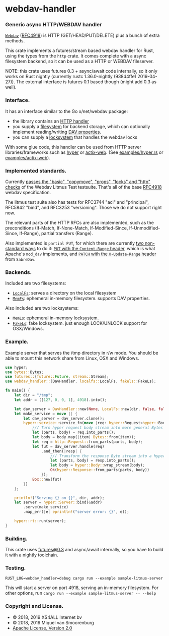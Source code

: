 
# webdav-handler

### Generic async HTTP/WEBDAV handler

[`Webdav`] ([RFC4918]) is HTTP (GET/HEAD/PUT/DELETE) plus a bunch of extra methods.

This crate implements a futures/stream based webdav handler for Rust, using
the types from the `http` crate. It comes complete with a async filesystem
backend, so it can be used as a HTTP or WEBDAV fileserver.

NOTE: this crate uses futures 0.3 + async/await code internally, so it
only works on Rust nightly (currently rustc 1.36.0-nightly (938d4ffe1 2019-04-27)).
The external interface is futures 0.1 based though (might add 0.3 as well).

### Interface.

It has an interface similar to the Go x/net/webdav package:

- the library contains an [HTTP handler](DavHandler)
- you supply a [filesystem](DavFileSystem) for backend storage, which can optionally
  implement reading/writing [DAV properties](DavProp).
- you can supply a [locksystem][DavLockSystem] that handles the webdav locks

With some glue code, this handler can be used from HTTP server
libraries/frameworks such as [hyper] or [actix-web].
(See [examples/hyper.rs][hyper_example] or [examples/actix-web][actix_web_example]).

### Implemented standards.

Currently [passes the "basic", "copymove", "props", "locks" and "http"
checks][README_litmus] of the Webdav Litmus Test testsuite. That's all of the base
[RFC4918] webdav specification.

The litmus test suite also has tests for RFC3744 "acl" and "principal",
RFC5842 "bind", and RFC3253 "versioning". Those we do not support right now.

The relevant parts of the HTTP RFCs are also implemented, such as the
preconditions (If-Match, If-None-Match, If-Modified-Since, If-Unmodified-Since,
If-Range), partial transfers (Range).

Also implemented is `partial PUT`, for which there are currently [two
non-standard ways][PartialPut] to do it: [`PUT` with the `Content-Range` header][PUT],
which is what Apache's `mod_dav` implements, and [`PATCH` with the `X-Update-Range`
header][PATCH] from `SabreDav`.

### Backends.

Included are two filesystems:

- [`LocalFs`]: serves a directory on the local filesystem
- [`MemFs`]: ephemeral in-memory filesystem. supports DAV properties.

Also included are two locksystems:

- [`MemLs`]: ephemeral in-memory locksystem.
- [`FakeLs`]: fake locksystem. just enough LOCK/UNLOCK support for OSX/Windows.

### Example.

Example server that serves the /tmp directory in r/w mode. You should be
able to mount this network share from Linux, OSX and Windows.

```rust
use hyper;
use bytes::Bytes;
use futures::{future::Future, stream::Stream};
use webdav_handler::{DavHandler, localfs::LocalFs, fakels::FakeLs};

fn main() {
    let dir = "/tmp";
    let addr = ([127, 0, 0, 1], 4918).into();

    let dav_server = DavHandler::new(None, LocalFs::new(dir, false, false, false), Some(FakeLs::new()));
    let make_service = move || {
        let dav_server = dav_server.clone();
        hyper::service::service_fn(move |req: hyper::Request<hyper::Body>| {
            /// Turn hyper request body stream into more general Bytes stream.
            let (parts, body) = req.into_parts();
            let body = body.map(|item| Bytes::from(item));
            let req = http::Request::from_parts(parts, body);
            let fut = dav_server.handle(req)
                .and_then(|resp| {
                    /// Transform the response Byte stream into a hyper response body.
                    let (parts, body) = resp.into_parts();
                    let body = hyper::Body::wrap_stream(body);
                    Ok(hyper::Response::from_parts(parts, body))
                });
            Box::new(fut)
        })
    };

    println!("Serving {} on {}", dir, addr);
    let server = hyper::Server::bind(&addr)
        .serve(make_service)
        .map_err(|e| eprintln!("server error: {}", e));

    hyper::rt::run(server);
}
```
[DavHandler]: https://docs.rs/webdav-handler/0.1.0/struct.DavHandler.html
[DavFileSystem]: https://docs.rs/webdav-handler/0.1.0/fs/struct.DavFileSystem.html
[DavLockSystem]: https://docs.rs/webdav-handler/0.1.0/ls/struct.DavLockSystem.html
[DavProp]: https://docs.rs/webdav-handler/0.1.0/fs/struct.DavProp.html
[`WebDav`]: https://tools.ietf.org/html/rfc4918
[RFC4918]: https://tools.ietf.org/html/rfc4918
[`MemLs`]: https://docs.rs/webdav-handler/0.1.0/memls/index.html
[`MemFs`]: https://docs.rs/webdav-handler/0.1.0/memfs/index.html
[`LocalFs`]: https://docs.rs/webdav-handler/0.1.0/localfs/index.html
[`FakeLs`]: https://docs.rs/webdav-handler/0.1.0/fakels/index.html
[README_litmus]: https://github.com/miquels/webdav-handler-rs/blob/master/README.litmus-test.md
[hyper_example]: https://github.com/miquels/webdav-handler-rs/blob/master/examples/hyper.rs
[actix_web_example]: https://github.com/miquels/webdav-handler-rs/blob/master/examples/actix-web.rs
[PartialPut]: https://blog.sphere.chronosempire.org.uk/2012/11/21/webdav-and-the-http-patch-nightmare
[PUT]: https://blog.sphere.chronosempire.org.uk/2012/11/21/webdav-and-the-http-patch-nightmare
[PATCH]: https://github.com/miquels/webdavfs/blob/master/SABREDAV-partialupdate.md
[hyper]: https://hyper.rs/
[actix-web]: https://actix.rs/


### Building.

This crate uses futures@0.3 and async/await internally, so you have to
build it with a nightly toolchain.

### Testing.

```
RUST_LOG=webdav_handler=debug cargo run --example sample-litmus-server
```

This will start a server on port 4918, serving an in-memory filesystem.
For other options, run `cargo run --example sample-litmus-server -- --help`

### Copyright and License.

 * © 2018, 2019 XS4ALL Internet bv
 * © 2018, 2019 Miquel van Smoorenburg
 * [Apache License, Version 2.0](http://www.apache.org/licenses/LICENSE-2.0)
